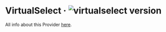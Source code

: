 # VirtualSelect · ![virtualselect version](https://img.shields.io/badge/version-v1.0.31-informational)

All info about this Provider <a href="https://sa-si-dev.github.io/virtual-select/#/">here</a>.
